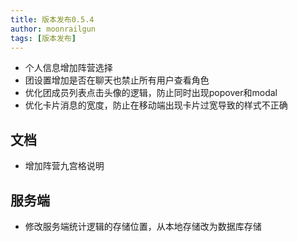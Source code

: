 ```yaml
---
title: 版本发布0.5.4
author: moonrailgun
tags: [版本发布]
---
```


- 个人信息增加阵营选择
- 团设置增加是否在聊天也禁止所有用户查看角色
- 优化团成员列表点击头像的逻辑，防止同时出现popover和modal
- 优化卡片消息的宽度，防止在移动端出现卡片过宽导致的样式不正确

## 文档

- 增加阵营九宫格说明

<!--truncate-->

## 服务端

- 修改服务端统计逻辑的存储位置，从本地存储改为数据库存储
